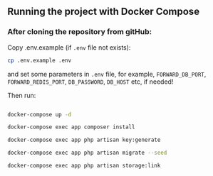 ## Running the project with Docker Compose

### After cloning the repository from gitHub:

Copy .env.example (if `.env` file not exists):

```bash
cp .env.example .env
```

and set some parameters in `.env` file,
for example, `FORWARD_DB_PORT`, `FORWARD_REDIS_PORT`, `DB_PASSWORD`, `DB_HOST` etc,
if needed!

Then run:

```bash

docker-compose up -d

docker-compose exec app composer install

docker-compose exec app php artisan key:generate

docker-compose exec app php artisan migrate --seed

docker-compose exec app php artisan storage:link
```
